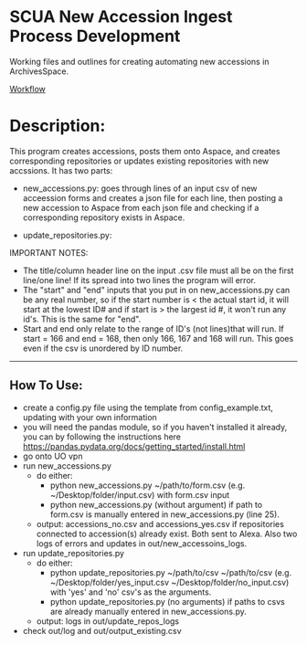 # SCUA New Accession Ingest Process Development

Working files and outlines for creating automating new accessions in ArchivesSpace.

[Workflow](https://uoregon.sharepoint.com/:u:/s/O365_SCUAprocessing/ES8hGWg_DoJEkE4B2ViETJ4B7sYGi2O9DMJI8LQb5HFwIQ?e=uI8MBR)

# Description:
This program creates accessions, posts them onto Aspace, and creates corresponding repositories
or updates existing repositories with new accssions.
It has two parts: 
- new_accessions.py: goes through lines of an input csv of new acceession forms 
and creates a json file for each line, then posting a new accession to Aspace
from each json file and checking if a corresponding repository exists in Aspace. 

- update_repositories.py:

IMPORTANT NOTES:
- The title/column header line on the input .csv file must all be on the first line/one line! If its spread into two lines the program will error.
- The "start" and "end" inputs that you put in on new_accessions.py can be any real number, so if the start number is < the actual start id, it will start at the lowest ID# and 
if start is > the largest id #, it won't run any id's. This is the same for "end".
- Start and end only relate to the range of ID's (not lines)that will run. If start = 166 and end = 168, then only 166, 167 and 168 will run. This goes even if the csv is unordered by ID number.

-------------------------------------------------------
How To Use:
-----------
- create a config.py file using the template from config_example.txt, 
  updating with your own information 
- you will need the pandas module, so if you haven't installed it already,
  you can by following the instructions here https://pandas.pydata.org/docs/getting_started/install.html
- go onto UO vpn
- run new_accessions.py 
  - do either:
    - python new_accessions.py ~/path/to/form.csv (e.g. ~/Desktop/folder/input.csv) with form.csv input
    - python new_accessions.py (without argument) if path to form.csv is manually entered in new_accessions.py (line 25).
  - output: accessions_no.csv and accessions_yes.csv if repositories connected to accession(s) already exist. Both sent to Alexa. Also two logs of errors and updates in out/new_accessoins_logs.
- run update_repositories.py
  - do either:
    - python update_repositories.py ~/path/to/csv ~/path/to/csv (e.g. ~/Desktop/folder/yes_input.csv ~/Desktop/folder/no_input.csv) with 'yes' and 'no' csv's as the arguments.
    - python update_repositories.py (no arguments) if paths to csvs are already manually entered in new_accessions.py.
  - output: logs in out/update_repos_logs 
- check out/log and out/output_existing.csv 
